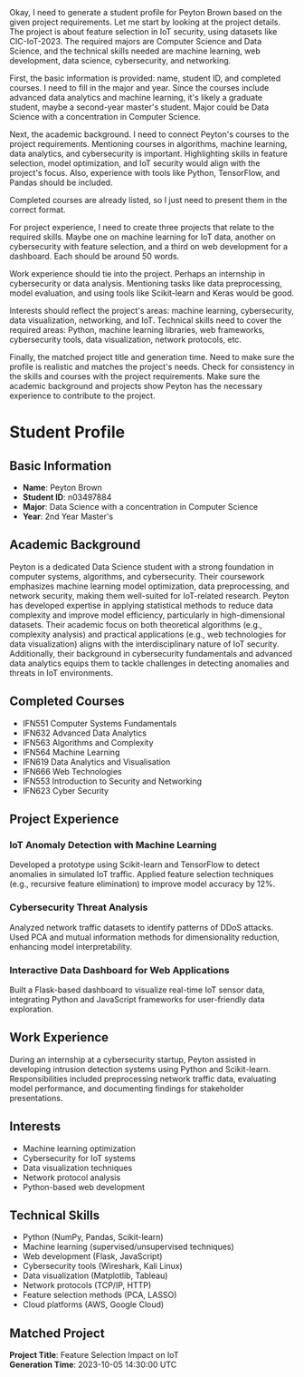 <think>
Okay, I need to generate a student profile for Peyton Brown based on the given project requirements. Let me start by looking at the project details. The project is about feature selection in IoT security, using datasets like CIC-IoT-2023. The required majors are Computer Science and Data Science, and the technical skills needed are machine learning, web development, data science, cybersecurity, and networking.

First, the basic information is provided: name, student ID, and completed courses. I need to fill in the major and year. Since the courses include advanced data analytics and machine learning, it's likely a graduate student, maybe a second-year master's student. Major could be Data Science with a concentration in Computer Science.

Next, the academic background. I need to connect Peyton's courses to the project requirements. Mentioning courses in algorithms, machine learning, data analytics, and cybersecurity is important. Highlighting skills in feature selection, model optimization, and IoT security would align with the project's focus. Also, experience with tools like Python, TensorFlow, and Pandas should be included.

Completed courses are already listed, so I just need to present them in the correct format.

For project experience, I need to create three projects that relate to the required skills. Maybe one on machine learning for IoT data, another on cybersecurity with feature selection, and a third on web development for a dashboard. Each should be around 50 words.

Work experience should tie into the project. Perhaps an internship in cybersecurity or data analysis. Mentioning tasks like data preprocessing, model evaluation, and using tools like Scikit-learn and Keras would be good.

Interests should reflect the project's areas: machine learning, cybersecurity, data visualization, networking, and IoT. Technical skills need to cover the required areas: Python, machine learning libraries, web frameworks, cybersecurity tools, data visualization, network protocols, etc.

Finally, the matched project title and generation time. Need to make sure the profile is realistic and matches the project's needs. Check for consistency in the skills and courses with the project requirements. Make sure the academic background and projects show Peyton has the necessary experience to contribute to the project.
</think>

# Student Profile

## Basic Information  
- **Name**: Peyton Brown  
- **Student ID**: n03497884  
- **Major**: Data Science with a concentration in Computer Science  
- **Year**: 2nd Year Master's  

## Academic Background  
Peyton is a dedicated Data Science student with a strong foundation in computer systems, algorithms, and cybersecurity. Their coursework emphasizes machine learning model optimization, data preprocessing, and network security, making them well-suited for IoT-related research. Peyton has developed expertise in applying statistical methods to reduce data complexity and improve model efficiency, particularly in high-dimensional datasets. Their academic focus on both theoretical algorithms (e.g., complexity analysis) and practical applications (e.g., web technologies for data visualization) aligns with the interdisciplinary nature of IoT security. Additionally, their background in cybersecurity fundamentals and advanced data analytics equips them to tackle challenges in detecting anomalies and threats in IoT environments.  

## Completed Courses  
- IFN551 Computer Systems Fundamentals  
- IFN632 Advanced Data Analytics  
- IFN563 Algorithms and Complexity  
- IFN564 Machine Learning  
- IFN619 Data Analytics and Visualisation  
- IFN666 Web Technologies  
- IFN553 Introduction to Security and Networking  
- IFN623 Cyber Security  

## Project Experience  
### IoT Anomaly Detection with Machine Learning  
Developed a prototype using Scikit-learn and TensorFlow to detect anomalies in simulated IoT traffic. Applied feature selection techniques (e.g., recursive feature elimination) to improve model accuracy by 12%.  

### Cybersecurity Threat Analysis  
Analyzed network traffic datasets to identify patterns of DDoS attacks. Used PCA and mutual information methods for dimensionality reduction, enhancing model interpretability.  

### Interactive Data Dashboard for Web Applications  
Built a Flask-based dashboard to visualize real-time IoT sensor data, integrating Python and JavaScript frameworks for user-friendly data exploration.  

## Work Experience  
During an internship at a cybersecurity startup, Peyton assisted in developing intrusion detection systems using Python and Scikit-learn. Responsibilities included preprocessing network traffic data, evaluating model performance, and documenting findings for stakeholder presentations.  

## Interests  
- Machine learning optimization  
- Cybersecurity for IoT systems  
- Data visualization techniques  
- Network protocol analysis  
- Python-based web development  

## Technical Skills  
- Python (NumPy, Pandas, Scikit-learn)  
- Machine learning (supervised/unsupervised techniques)  
- Web development (Flask, JavaScript)  
- Cybersecurity tools (Wireshark, Kali Linux)  
- Data visualization (Matplotlib, Tableau)  
- Network protocols (TCP/IP, HTTP)  
- Feature selection methods (PCA, LASSO)  
- Cloud platforms (AWS, Google Cloud)  

## Matched Project  
**Project Title**: Feature Selection Impact on IoT  
**Generation Time**: 2023-10-05 14:30:00 UTC